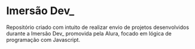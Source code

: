 # Imersão Dev_
Repositório criado com intuito de realizar envio de projetos desenvolvidos durante a Imersão Dev_ promovida pela Alura, focado em lógica de programação com Javascript.
